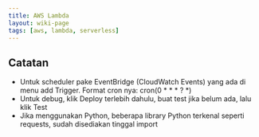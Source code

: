 ```yaml
---
title: AWS Lambda
layout: wiki-page
tags: [aws, lambda, serverless]
---
```


## Catatan
- Untuk scheduler pake EventBridge (CloudWatch Events) yang ada di menu add Trigger. Format cron nya: cron(0 * * * ? *)
- Untuk debug, klik Deploy terlebih dahulu, buat test jika belum ada, lalu klik Test
- Jika menggunakan Python, beberapa library Python terkenal seperti requests, sudah disediakan tinggal import
